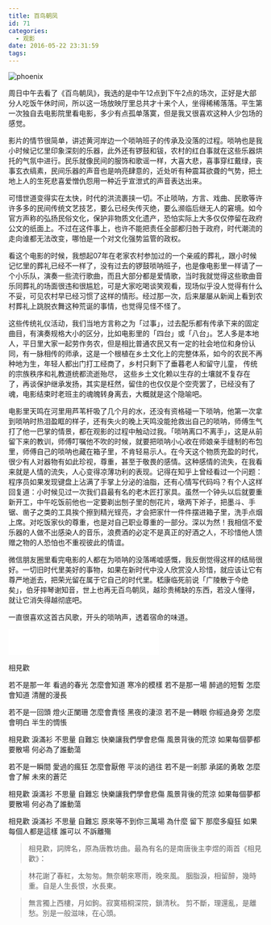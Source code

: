 ```yaml
---
title: 百鸟朝凤
id: 71
categories:
  - 观影
date: 2016-05-22 23:31:59
tags:
---
```

![phoenix](http://7xw3qx.com1.z0.glb.clouddn.com/phoenix.jpg)

周日中午去看了《百鸟朝凤》，我选的是中午12点到下午2点的场次，正好是大部分人吃饭午休时间，所以这一场放映厅里总共才十来个人，坐得稀稀落落。平生第一次独自去电影院里看电影，多少有点孤单落寞，但是我又很喜欢这种人少包场的感觉。
<!-- more -->
影片的情节很简单，讲述黄河岸边一个唢呐班子的传承及没落的过程。唢呐也是我小时候记忆里印象深刻的乐器，此外还有锣鼓和钹，农村的红白事就在这些乐器烘托的气氛中进行。民乐就像民间的服饰和歌谣一样，大喜大悲，喜事穿红戴绿，丧事玄衣缟素，民间乐器的声音也是响亮肆意的，近处听有种震耳欲聋的气势，把土地上人的生死悲喜爱憎仇怨用一种近乎宣泄式的声音表达出来。

可惜世道变得实在太快，时代的洪流裹挟一切。不止唢呐，方言、戏曲、民歌等许许多多的民间传统文艺技艺，要么已经失传灭绝，要么濒临后继无人的窘境。如今官方声称的弘扬民俗文化，保护非物质文化遗产，恐怕实际上大多仅仅停留在政府公文的纸面上。不过在这件事上，也许不能把责任全部都归咎于政府，时代潮流的走向谁都无法改变，哪怕是一个对文化强势监管的政权。

看这个电影的时候，我想起07年在老家农村参加过的一个亲戚的葬礼，跟小时候记忆里的葬礼已经不一样了，没有过去的锣鼓唢呐班子，也是像电影里一样请了一个小乐队，演奏一些流行歌曲，而且大部分都是爱情歌，当时我就觉得这些歌曲音乐同葬礼的场面很违和很尴尬，可是大家吃喝谈笑观看，现场似乎没人觉得有什么不妥，可见农村早已经习惯了这样的情形。经过那一次，后来屡屡从新闻上看到农村葬礼上跳脱衣舞这种荒诞的事情，也觉得见怪不怪了。

这些传统礼仪活动，我们当地方言称之为「过事」，过去配乐都有传承下来的固定曲目，有演奏规格大小的区分，比如电影里的「四台」或「八台」。艺人多是本地人，平日里大家一起劳作务农，但是相比普通农民又有一定的社会地位和身份认同，有一脉相传的师承，这是一个根植在乡土文化上的完整体系，如今的农民不再种地为生，年轻人都出门打工经商了，乡村只剩下了垂暮老人和留守儿童， 传统的宗族秩序和礼教道统都流逝殆尽， 这些乡土文化赖以生存的土壤就不复存在了，再谈保护继承发扬，其实是枉然，留住的也仅仅是个空壳罢了，已经没有了魂，电影结束时老班主的魂魄转身离去，大概就是这个隐喻吧。

电影里天鸣在河里用芦苇杆吸了几个月的水，还没有资格碰一下唢呐，他第一次拿到唢呐时热泪盈眶的样子，还有失火的晚上天鸣没能抢救出自己的唢呐，师傅生气打了他一巴掌的情景，都在观影的过程中触动过我。「唢呐离口不离手」，这是从前留下来的教训，师傅叮嘱他不吹的时候，就要把唢呐小心收在师娘亲手缝制的布包里，师傅自己的唢呐也藏在箱子里，不肯轻易示人。在今天这个物质充盈的时代，很少有人对器物有如此珍视，尊重，甚至于敬畏的感情。这种感情的流失，在我看来就是人情的流失，人心变得凉薄功利的表现。记得在知乎上曾经看过一个问题：程序员如果发现键盘上沾满了手掌上分泌的油脂，还有心情写代码吗？有个人这样回复道：小时候见过一次我们县最有名的老木匠打家具。虽然一个钟头以后就要重新开工，中午吃饭前他也一定要剃出刨子里的刨花片，墩两下斧子，把墨斗、手锯、凿子之类的工具挨个擦到精光锃亮，才会把家什一件件摆进箱子里，洗手点烟上席。对吃饭家伙的尊重，也是对自己职业尊重的一部分。深以为然！我相信不爱乐器的人做不出感染人的音乐，浪费酒的必定不是真正的好酒之人，不珍惜他人馈赠之物的人恐怕也不重视彼此的情谊。

微信朋友圈里看完电影的人都在为唢呐的没落唏嘘感慨，我反倒觉得这样的结局很好。一切旧时代里美好的事物，如果在新时代中没人欣赏没人珍惜，就应该让它有尊严地逝去，把荣光留在属于它自己的时代里。嵇康临死前说「广陵散于今绝矣」，伯牙摔琴谢知音，世上也再无百鸟朝凤，越珍贵稀缺的东西，若没人懂得，就让它消失得越彻底吧。

一直很喜欢这首古风歌，开头的唢呐声，透着宿命的味道。

<iframe frameborder="no" border="0" marginwidth="0" marginheight="0" width=298 height=52 src="//music.163.com/outchain/player?type=2&id=28493377&auto=0&height=32"></iframe>

相見歡

若不是那一年 看過的春光
怎麼會知道 寒冷的模樣
若不是那一場 醉過的短暫
怎麼會知道 清醒的漫長

若不是一回頭 燈火正闌珊
怎麼會責怪 黑夜的淒涼
若不是一轉眼 你經過身旁
怎麼會明白 半生的惆悵

相見歡 淚滿衫
不思量 自難忘
快樂讓我們學會悲傷
風景背後的荒涼
如果每個夢都要散場 
何必為了誰動蕩

若不是一瞬間 愛過的瘋狂
怎麼會厭倦 平淡的過往
若不是一剎那 承諾的勇敢
怎麼會了解 未來的蒼茫

相見歡 淚滿衫
不思量 自難忘
快樂讓我們學會悲傷
風景背後的荒涼
如果每個夢都要散場 
何必為了誰動蕩

相見歡 淚滿衫
不思量 自難忘
原來等不到你三萬場
為什麼 留下 那麼多癡狂
如果每個人都是這樣
誰可以 不訴離殤

>相見歡，詞牌名，原為唐教坊曲。最為有名的是南唐後主李煜的兩首《相見歡》：

>林花謝了春紅，太匆匆。無奈朝來寒雨，晚來風。 
>胭脂淚，相留醉，幾時重。自是人生長恨，水長東。 

>無言獨上西樓，月如鉤。寂寞梧桐深院，鎖清秋。 
>剪不斷，理還亂，是離愁。別是一般滋味，在心頭。
